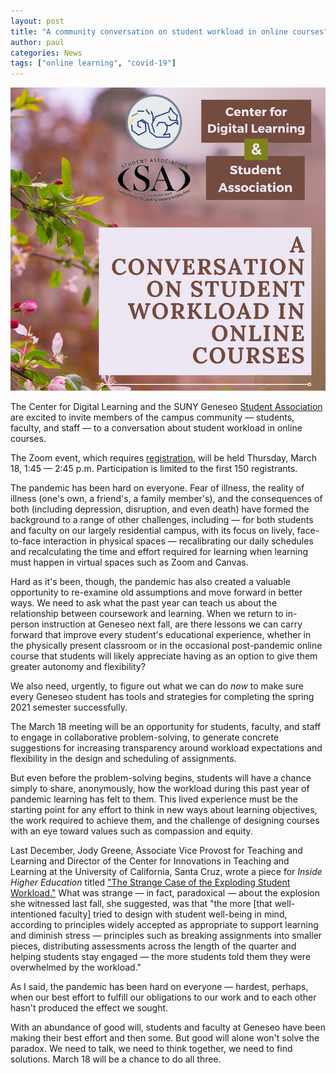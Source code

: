 ```yaml
---
layout: post
title: "A community conversation on student workload in online courses" 
author: paul
categories: News
tags: ["online learning", "covid-19"]
---
```


![Student workload conversation poster](/images/student-workload-forum.png)

<span class="drop">T</span>he Center for Digital Learning and the SUNY Geneseo [Student Association](https://www.geneseo.edu/sa) are excited to invite members of the campus community — students, faculty, and staff — to a conversation about student workload in online courses. 

The Zoom event, which requires [registration](https://www.google.com/url?q=https://geneseo.zoom.us/meeting/register/tJ0uf--urj8oGdalCe4LqPfU-tukMrOtq0aZ&sa=D&source=calendar&ust=1615822468144000&usg=AOvVaw3hn3hFSSbnXuMUH-NiiHCI), will be held Thursday, March 18, 1:45 — 2:45 p.m. Participation is limited to the first 150 registrants.

The pandemic has been hard on everyone. Fear of illness, the reality of illness (one's own, a friend's, a family member's), and the consequences of both (including depression, disruption, and even death) have formed the background to a range of other challenges, including — for both students and faculty on our largely residential campus, with its focus on lively, face-to-face interaction in physical spaces — recalibrating our daily schedules and recalculating the time and effort required for learning when learning must happen in virtual spaces such as Zoom and Canvas.

<!--more-->

Hard as it's been, though, the pandemic has also created a valuable opportunity to re-examine old assumptions and move forward in better ways. We need to ask what the past year can teach us about the relationship between coursework and learning. When we return to in-person instruction at Geneseo next fall, are there lessons we can carry forward that improve every student's educational experience, whether in the physically present classroom or in the occasional post-pandemic online course that students will likely appreciate having as an option to give them greater autonomy and flexibility?

We also need, urgently, to figure out what we can do *now* to make sure every Geneseo student has tools and strategies for completing the spring 2021 semester successfully.  

The March 18 meeting will be an opportunity for students, faculty, and staff to engage in collaborative problem-solving, to generate concrete suggestions for increasing transparency around workload expectations and flexibility in the design and scheduling of assignments.

But even before the problem-solving begins, students will have a chance simply to share, anonymously, how the workload during this past year of pandemic learning has felt to them. This lived experience must be the starting point for any effort to think in new ways about learning objectives, the work required to achieve them, and the challenge of designing courses with an eye toward values such as compassion and equity.

Last December, Jody Greene, Associate Vice Provost for Teaching and Learning and Director of the Center for Innovations in Teaching and Learning at the University of California, Santa Cruz, wrote a piece for *Inside Higher Education* titled ["The Strange Case of the Exploding Student Workload."](https://www.insidehighered.com/blogs/just-visiting/guest-post-strange-case-exploding-student-workload) What was strange &mdash; in fact, paradoxical &mdash; about the explosion she witnessed last fall, she suggested, was that "the more \[that well-intentioned faculty\] tried to design with student well-being in mind, according to principles widely accepted as appropriate to support learning and diminish stress &mdash; principles such as breaking assignments into smaller pieces, distributing assessments across the length of the quarter and helping students stay engaged &mdash; the more students told them they were overwhelmed by the workload."

As I said, the pandemic has been hard on everyone — hardest, perhaps, when our best effort to fulfill our obligations to our work and to each other hasn't produced the effect we sought. 

With an abundance of good will, students and faculty at Geneseo have been making their best effort and then some. But good will alone won't solve the paradox. We need to talk, we need to think together, we need to find solutions. March 18 will be a chance to do all three.

